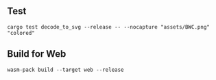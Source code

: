## Test

```console
cargo test decode_to_svg --release -- --nocapture "assets/BWC.png" "colored"
```

## Build for Web

```console
wasm-pack build --target web --release
```
